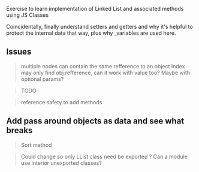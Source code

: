 Exercise to learn implementation of Linked List and associated methods using 
JS Classes

Coincidentally, finally understand setters and getters and why it's helpful to 
protect the internal data that way, plus why _variables are used here.

## Issues 

> multiple nodes can contain the same refference to an object 
> Index may only find obj refference, can it work with value too? Maybe with optional params?

> TODO 

> reference safety to add methods

## Add pass around objects as data and see what breaks

> Sort method

> Could change so only LList class need be exported ? Can a module use interior unexported classes?